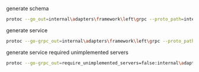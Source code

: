 generate schema

```sh
protoc --go_out=internal\adapters\framework\left\grpc --proto_path=internal\adapters\framework\left\grpc\proto\ internal\adapters\framework\left\grpc\proto\number_msg.proto
```

generate service

```sh
protoc --go-grpc_out=internal\adapters\framework\left\grpc --proto_path=internal\adapters\framework\left\grpc\proto internal\adapters\framework\left\grpc\proto\arithmetic_svc.proto
```

generate service required unimplemented servers

```sh
protoc --go-grpc_out=require_unimplemented_servers=false:internal\adapters\framework\left\grpc --proto_path=internal\adapters\framework\left\grpc\proto internal\adapters\framework\left\grpc\proto\arithmetic_svc.proto
```
